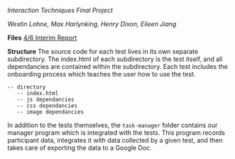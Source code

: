 _Interaction Techniques Final Project_

_Westin Lohne, Max Harlynking, Henry Dixon, Eileen Jiang_

__Files__
[4/6 Interim Report](https://docs.google.com/document/d/1ooGU8PtBHSAEaw0pwE8ps9a6Ql0EpBSfJxlLM-Ne7VM/edit?usp=sharing)

__Structure__
The source code for each test lives in its own separate subdirectory. The index.html of each subdirectory is the test itself, and all dependancies are contained within the subdirectory. Each test includes the onboarding process which teaches the user how to use the test.

```
-- directory
   -- index.html
   -- js dependancies
   -- css dependancies
   -- image dependancies
```

In addition to the tests themselves, the `task-manager` folder contains our manager program which is integrated with the tests. This program records participant data, integrates it with data collected by a given test, and then takes care of exporting the data to a Google Doc.
